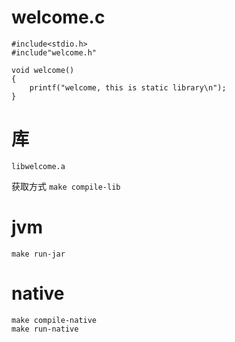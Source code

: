 # welcome.c

```
#include<stdio.h>
#include"welcome.h"

void welcome()
{
    printf("welcome, this is static library\n");
}
```

# 库

```
libwelcome.a
```

获取方式 `make compile-lib`

# jvm

`make run-jar`

# native

```shell
make compile-native 
make run-native
```